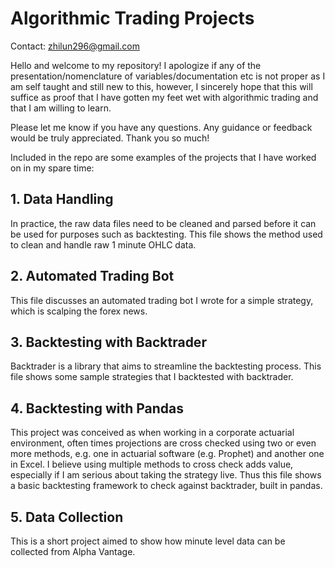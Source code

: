 # Algorithmic Trading Projects
Contact: zhilun296@gmail.com  

Hello and welcome to my repository! I apologize if any of the presentation/nomenclature of variables/documentation etc is not proper as I am self taught and still new to this, however, I sincerely hope that this will suffice as proof that I have gotten my feet wet with algorithmic trading and that I am willing to learn.  

Please let me know if you have any questions. Any guidance or feedback would be truly appreciated. Thank you so much!  


Included in the repo are some examples of the projects that I have worked on in my spare time:

## 1. Data Handling
In practice, the raw data files need to be cleaned and parsed before it can be used for purposes such as backtesting. This file shows the method used to clean and handle raw 1 minute OHLC data.

## 2. Automated Trading Bot
This file discusses an automated trading bot I wrote for a simple strategy, which is scalping the forex news.

## 3. Backtesting with Backtrader
Backtrader is a library that aims to streamline the backtesting process. This file shows some sample strategies that I backtested with backtrader.

## 4. Backtesting with Pandas
This project was conceived as when working in a corporate actuarial environment, often times projections are cross checked using two or even more methods, e.g. one in actuarial software (e.g. Prophet) and another one in Excel. I believe using multiple methods to cross check adds value, especially if I am serious about taking the strategy live. Thus this file shows a basic backtesting framework to check against backtrader, built in pandas.

## 5. Data Collection
This is a short project aimed to show how minute level data can be collected from Alpha Vantage.
